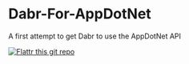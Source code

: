 Dabr-For-AppDotNet
==================

A first attempt to get Dabr to use the AppDotNet API

[![Flattr this git repo](http://api.flattr.com/button/flattr-badge-large.png)](https://flattr.com/submit/auto?user_id=edent42&url=https://github.com/edent/Dabr-For-AppDotNet&title=Dabr-For-AppDotNet&language=&tags=github&category=software) 
